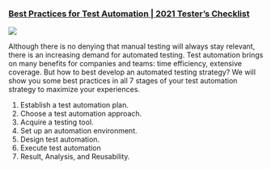 ### [Best Practices for Test Automation | 2021 Tester’s Checklist](https://www.katalon.com/resources-center/blog/test-automation-best-practices/)

<img src="https://d1h3p5fzmizjvp.cloudfront.net/wp-content/uploads/2020/09/Test-Automation-Best-Practice.png">

Although there is no denying that manual testing will always stay relevant, there is an increasing demand for automated testing. Test automation brings on many benefits for companies and teams: time efficiency, extensive coverage. But how to best develop an automated testing strategy? We will show you some best practices in all 7 stages of your test automation strategy to maximize your experiences.

1. Establish a test automation plan.
2. Choose a test automation approach.
3. Acquire a testing tool.
4. Set up an automation environment.
5. Design test automation.
6. Execute test automation
7. Result, Analysis, and Reusability.
